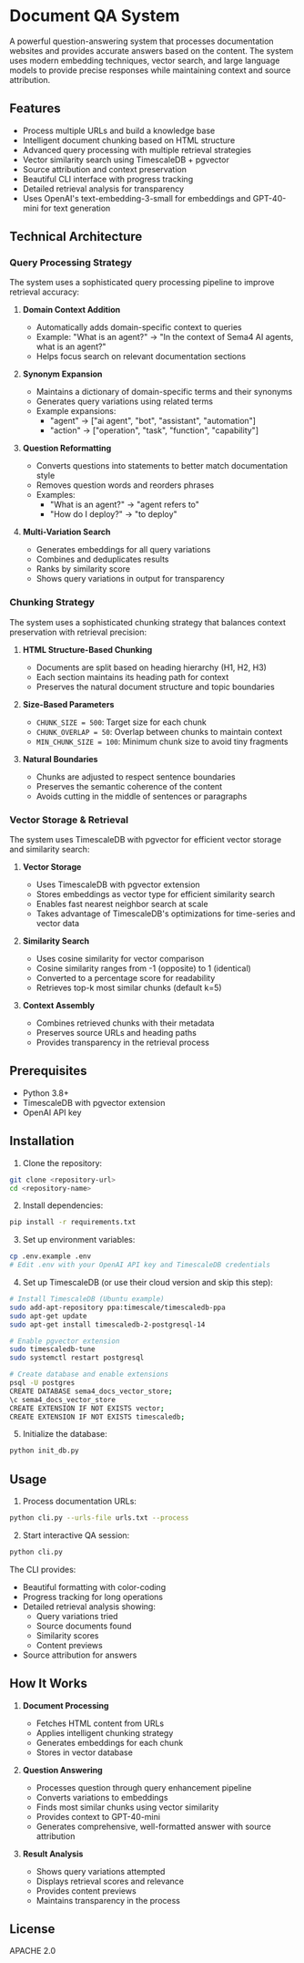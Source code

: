 # Document QA System

A powerful question-answering system that processes documentation websites and provides accurate answers based on the content. The system uses modern embedding techniques, vector search, and large language models to provide precise responses while maintaining context and source attribution.

## Features

- Process multiple URLs and build a knowledge base
- Intelligent document chunking based on HTML structure
- Advanced query processing with multiple retrieval strategies
- Vector similarity search using TimescaleDB + pgvector
- Source attribution and context preservation
- Beautiful CLI interface with progress tracking
- Detailed retrieval analysis for transparency
- Uses OpenAI's text-embedding-3-small for embeddings and GPT-40-mini for text generation

## Technical Architecture

### Query Processing Strategy

The system uses a sophisticated query processing pipeline to improve retrieval accuracy:

1. **Domain Context Addition**
   - Automatically adds domain-specific context to queries
   - Example: "What is an agent?" → "In the context of Sema4 AI agents, what is an agent?"
   - Helps focus search on relevant documentation sections

2. **Synonym Expansion**
   - Maintains a dictionary of domain-specific terms and their synonyms
   - Generates query variations using related terms
   - Example expansions:
     - "agent" → ["ai agent", "bot", "assistant", "automation"]
     - "action" → ["operation", "task", "function", "capability"]

3. **Question Reformatting**
   - Converts questions into statements to better match documentation style
   - Removes question words and reorders phrases
   - Examples:
     - "What is an agent?" → "agent refers to"
     - "How do I deploy?" → "to deploy"

4. **Multi-Variation Search**
   - Generates embeddings for all query variations
   - Combines and deduplicates results
   - Ranks by similarity score
   - Shows query variations in output for transparency

### Chunking Strategy

The system uses a sophisticated chunking strategy that balances context preservation with retrieval precision:

1. **HTML Structure-Based Chunking**
   - Documents are split based on heading hierarchy (H1, H2, H3)
   - Each section maintains its heading path for context
   - Preserves the natural document structure and topic boundaries

2. **Size-Based Parameters**
   - `CHUNK_SIZE = 500`: Target size for each chunk
   - `CHUNK_OVERLAP = 50`: Overlap between chunks to maintain context
   - `MIN_CHUNK_SIZE = 100`: Minimum chunk size to avoid tiny fragments

3. **Natural Boundaries**
   - Chunks are adjusted to respect sentence boundaries
   - Preserves the semantic coherence of the content
   - Avoids cutting in the middle of sentences or paragraphs

### Vector Storage & Retrieval

The system uses TimescaleDB with pgvector for efficient vector storage and similarity search:

1. **Vector Storage**
   - Uses TimescaleDB with pgvector extension
   - Stores embeddings as vector type for efficient similarity search
   - Enables fast nearest neighbor search at scale
   - Takes advantage of TimescaleDB's optimizations for time-series and vector data

2. **Similarity Search**
   - Uses cosine similarity for vector comparison
   - Cosine similarity ranges from -1 (opposite) to 1 (identical)
   - Converted to a percentage score for readability
   - Retrieves top-k most similar chunks (default k=5)

3. **Context Assembly**
   - Combines retrieved chunks with their metadata
   - Preserves source URLs and heading paths
   - Provides transparency in the retrieval process

## Prerequisites

- Python 3.8+
- TimescaleDB with pgvector extension
- OpenAI API key

## Installation

1. Clone the repository:
```bash
git clone <repository-url>
cd <repository-name>
```

2. Install dependencies:
```bash
pip install -r requirements.txt
```

3. Set up environment variables:
```bash
cp .env.example .env
# Edit .env with your OpenAI API key and TimescaleDB credentials
```

4. Set up TimescaleDB (or use their cloud version and skip this step):
```bash
# Install TimescaleDB (Ubuntu example)
sudo add-apt-repository ppa:timescale/timescaledb-ppa
sudo apt-get update
sudo apt-get install timescaledb-2-postgresql-14

# Enable pgvector extension
sudo timescaledb-tune
sudo systemctl restart postgresql

# Create database and enable extensions
psql -U postgres
CREATE DATABASE sema4_docs_vector_store;
\c sema4_docs_vector_store
CREATE EXTENSION IF NOT EXISTS vector;
CREATE EXTENSION IF NOT EXISTS timescaledb;
```

5. Initialize the database:
```bash
python init_db.py
```

## Usage

1. Process documentation URLs:
```bash
python cli.py --urls-file urls.txt --process
```

2. Start interactive QA session:
```bash
python cli.py
```

The CLI provides:
- Beautiful formatting with color-coding
- Progress tracking for long operations
- Detailed retrieval analysis showing:
  - Query variations tried
  - Source documents found
  - Similarity scores
  - Content previews
- Source attribution for answers

## How It Works

1. **Document Processing**
   - Fetches HTML content from URLs
   - Applies intelligent chunking strategy
   - Generates embeddings for each chunk
   - Stores in vector database

2. **Question Answering**
   - Processes question through query enhancement pipeline
   - Converts variations to embeddings
   - Finds most similar chunks using vector similarity
   - Provides context to GPT-40-mini
   - Generates comprehensive, well-formatted answer with source attribution

3. **Result Analysis**
   - Shows query variations attempted
   - Displays retrieval scores and relevance
   - Provides content previews
   - Maintains transparency in the process

## License

APACHE 2.0
